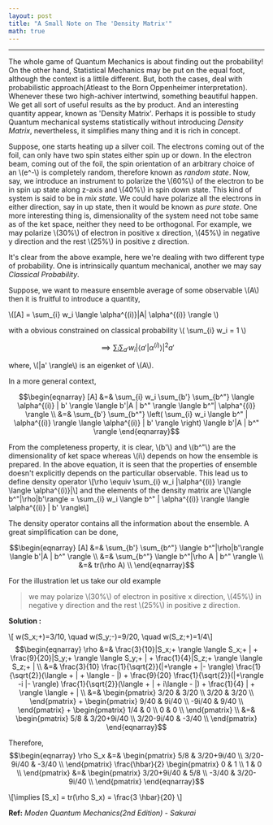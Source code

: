 ```yaml
---
layout: post
title: "A Small Note on The 'Density Matrix'"
math: true
---
```

---
The whole game of Quantum Mechanics is about finding out the probability! On the other hand, Statistical Mechanics may be put on the equal foot, although the context is a littile different. But, both the cases, deal with probabilistic approach(Atleast to the Born Oppenheimer interpretation). Whenever these two high-achiver intertwind, something beautiful happen. We get all sort of useful results as the by product. And an interesting quantity appear, known as 'Density Matrix'. Perhaps it is possible to study Quantum mechanical systems statistically without introducing *Density Matrix*, nevertheless, it simplifies many thing and it is rich in concept.

Suppose, one starts heating up a silver coil. The electrons coming out of the foil, can only have two spin states either spin up or down. In the electron beam, coming out of the foil, the spin orientation of an arbitrary choice of an \\(e^-\\) is completely random, therefore known as *random state*. Now, say, we introduce an instrument to polarize the \\(60\%\\) of the electron to be in spin up state along z-axis and \\(40\%\\) in spin down state. This kind of system is said to be in *mix state*. We could have polarize all the electrons in either direction, say in up state, then it would be known as *pure state*. One more interesting thing is, dimensionality of the system need not tobe same as of the ket space, neither they need to be orthogonal. For example, we may polarize \\(30\%\\) of electron in positive x direction, \\(45\%\\) in negative y direction and the rest \\(25\%\\) in positive z direction.

It's clear from the above example, here we're dealing with two different type of probability. One is intrinsically quantum mechanical, another we may say *Classical Probability*. 

Suppose, we want to measure ensemble average of some observable \\(A\\) then it is fruitful to introduce a quantity,

\\([A] = \sum_{i} w_i \langle \alpha^{(i)}\|A\| \alpha^{(i)} \rangle \\) 

with a obvious constrained on classical probability \\( \sum_{i} w_i = 1 \\)

$$ \implies \sum_{i} \sum_{a'} w_i | \langle a' | \alpha^{(i)} \rangle |^2 a' $$ 

where, \\(\|a' \rangle\\) is an eigenket of \\(A\\).

In a more general context,

$$\begin{eqnarray}
[A] &=& \sum_{i} w_i \sum_{b'} \sum_{b^"} \langle \alpha^{(i)} | b' \rangle \langle b'|A | b^" \rangle \langle b^"| \alpha^{(i)} \rangle \\
&=& \sum_{b'} \sum_{b^"} \left( \sum_{i} w_i \langle b^" | \alpha^{(i)} \rangle \langle \alpha^{(i)} | b' \rangle \right) \langle b'|A | b^" \rangle
\end{eqnarray}$$

From the completeness property, it is clear, \\(b'\\) and \\(b^"\\) are the dimensionality of ket space whereas \\(i\\) depends on how the ensemble is prepared. In the above equation, it is seen that the properties of ensemble doesn't explicitly depends on the particullar observable. This lead us to define density operator
\\[\rho \equiv \sum_{i} w_i |\alpha^{(i)} \rangle \langle \alpha^{(i)}|\\] and the elements of the density matrix are \\[\langle b^"|\rho|b'\rangle = \sum_{i} w_i \langle b^" | \alpha^{(i)} \rangle \langle \alpha^{(i)} | b' \rangle\\]

The density operator contains all the information about the ensemble. A great simplification can be done, 

$$\begin{eqnarray} 
[A] &=& \sum_{b'} \sum_{b^"} \langle b^"|\rho|b'\rangle \langle b'|A | b^" \rangle \\
&=& \sum_{b^"} \langle b^"|\rho A | b^" \rangle \\
&=& tr(\rho A) \\
\end{eqnarray}$$

For the illustration let us take our old example
>  we may polarize \\(30\%\\) of electron in positive x direction, \\(45\%\\) in negative y direction and the rest \\(25\%\\) in positive z direction.

__Solution :__

\\[ w(S_x;+)=3/10, \quad w(S_y;-)=9/20, \quad w(S_z;+)=1/4\\]
$$\begin{eqnarray}
\rho &=& \frac{3}{10}|S_x;+ \rangle \langle S_x;+ | + \frac{9}{20}|S_y;+ \rangle \langle S_y;+ | + \frac{1}{4}|S_z;+ \rangle \langle S_z;+ | \\
&=& \frac{3}{10} \frac{1}{\sqrt{2}}(|+\rangle + |- \rangle) \frac{1}{\sqrt{2}}(\langle + | + \langle - |) + \frac{9}{20} \frac{1}{\sqrt{2}}(|+\rangle -i |- \rangle) \frac{1}{\sqrt{2}}(\langle + | + i\langle - |) + \frac{1}{4} | + \rangle \langle + | \\
&=&
\begin{pmatrix}
3/20 & 3/20 \\
3/20 & 3/20 \\
\end{pmatrix} +
\begin{pmatrix}
9/40 & 9i/40 \\
-9i/40 & 9/40 \\
\end{pmatrix} +
\begin{pmatrix}
1/4 & 0 \\
0 & 0 \\
\end{pmatrix} \\
&=& 
\begin{pmatrix}
5/8 & 3/20+9i/40 \\
3/20-9i/40 & -3/40 \\
\end{pmatrix} 
\end{eqnarray}$$

Therefore,
$$\begin{eqnarray}
\rho S_x &=&
\begin{pmatrix}
5/8 & 3/20+9i/40 \\
3/20-9i/40 & -3/40 \\
\end{pmatrix} 
\frac{\hbar}{2}
\begin{pmatrix}
0 & 1 \\
1 & 0 \\
\end{pmatrix} 
&=&
\begin{pmatrix}
3/20+9i/40 & 5/8 \\
-3/40 & 3/20-9i/40 \\
\end{pmatrix} 
\end{eqnarray}$$

\\[\implies [S_x] = tr(\rho S_x) = \frac{3 \hbar}{20} \\]

__Ref:__ *Moden Quantum Mechanics(2nd Edition) - Sakurai*
